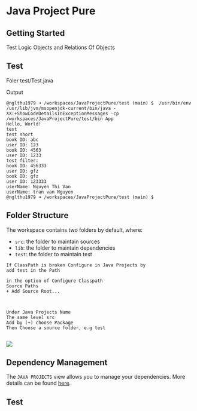 # Java Project Pure

## Getting Started

Test Logic Objects and Relations Of Objects



## Test

Foler test/Test.java

Output
```
@nglthu1979 ➜ /workspaces/JavaProjectPure/test (main) $  /usr/bin/env /usr/lib/jvm/msopenjdk-current/bin/java -XX:+ShowCodeDetailsInExceptionMessages -cp /workspaces/JavaProjectPure/test/bin App 
Hello, World!
test
test short
book ID: abc
user ID: 123
book ID: 4563
user ID: 1233
test filter:
book ID: 456333
user ID: gfz
book ID: gfz
user ID: 123333
userName: Nguyen Thi Van
userName: tran van Nguyen
@nglthu1979 ➜ /workspaces/JavaProjectPure/test (main) $ 
```


## Folder Structure

The workspace contains two folders by default, where:

- `src`: the folder to maintain sources
- `lib`: the folder to maintain dependencies
- `test`: the folder to maintain test

```
If ClassPath is broken Configure in Java Projects by
add test in the Path

in the option of Configure Classpath
Source Paths
+ Add Source Root...
  


Under Java Projects Name
The same level src
Add by (+) choose Package
Then Choose a source folder, e.g test


```
<img src="https://nglthu.github.io/webDocuments/img/classpath.png"/>

## Dependency Management

The `JAVA PROJECTS` view allows you to manage your dependencies. More details can be found [here](https://github.com/microsoft/vscode-java-dependency#manage-dependencies).

## Test
